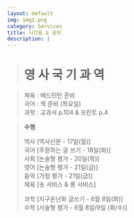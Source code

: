```yaml
---
layout: default
img: img1.png
category: Services
title: 시간표 & 공지
description: |
---
```

  ><h1>영 사 국 기 과 역</h1>       

  > 체육 : 배드민턴 준비           
  > 국어 : 책 준비 (목요일)      
  > 과학 : 교과서 p.104 & 프린트 p.4        

  > **수행**        
  >     
  > 역사 [역사신문 - 17일(월)]     
  > 국어 [주장하는 글 쓰기 - 18일(화)]     
  > 사회 [논술형 평가 - 20일(목)]      
  > 영어 [논술형 평가 - 21일(금)]      
  > 음악 [가창 평가 - 21일(금)]     
  > 체육 [숏 서비스 & 롱 서비스]      
  >     
  > 과학 [지구온난화 글쓰기 - 6월 8일(화)]      
  > 수학 [서술형 평가 - 6월 8일/9일 (화/수)]      